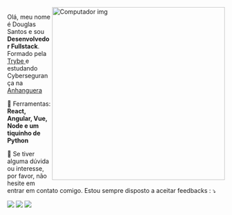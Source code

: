 <img src="https://raw.githubusercontent.com/MicaelliMedeiros/micaellimedeiros/master/image/computer-illustration.png" min-width="400px" max-width="400px" width="400px" align="right" alt="Computador img">

<p align="left"> 
  Olá, meu nome é Douglas Santos e sou <strong>Desenvolvedor Fullstack</strong>.<br>
  Formado pela 
  <a href="https://www.betrybe.com/" alt="Trybe"> Trybe
  </a>
   e estudando Cybersegurança na <a href="#"> Anhanguera </a>
</p>


<p align="left">
  💼 Ferramentas: <strong>React, Angular, Vue, Node e um tiquinho de Python</strong>
</p>

<p align="left">
  💌 Se tiver alguma dúvida ou interesse, por favor, não hesite em entrar em contato comigo. Estou sempre disposto a aceitar feedbacks : ⤵️
</p>

<p align="left">
  <a href="mailto:ds4208151@gmail.com" alt="Gmail">
  <img src="https://img.shields.io/badge/-Gmail-FF0000?style=flat-square&labelColor=FF0000&logo=gmail&logoColor=white&link=ds4208151@gmail.com" /></a>

  <a href="https://www.linkedin.com/in/doug-santos/" alt="Linkedin">
  <img src="https://img.shields.io/badge/-Linkedin-0e76a8?style=flat-square&logo=Linkedin&logoColor=white&link=https://www.linkedin.com/in/doug-santos/" /></a>

  <a href="https://wa.me/5538999944663" alt="WhatsApp">
  <img src="https://img.shields.io/badge/-WhatsApp-25d366?style=flat-square&labelColor=25d366&logo=whatsapp&logoColor=white&link=https://wa.me/5538999944663"/></a>
 
